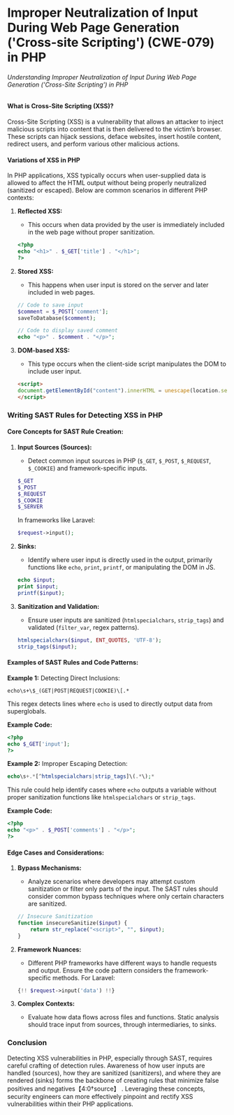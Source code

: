 # Improper Neutralization of Input During Web Page Generation ('Cross-site Scripting') (CWE-079) in PHP

###### Understanding Improper Neutralization of Input During Web Page Generation ('Cross-Site Scripting') in PHP

#### What is Cross-Site Scripting (XSS)?

Cross-Site Scripting (XSS) is a vulnerability that allows an attacker to inject malicious scripts into content that is then delivered to the victim’s browser. These scripts can hijack sessions, deface websites, insert hostile content, redirect users, and perform various other malicious actions.

#### Variations of XSS in PHP

In PHP applications, XSS typically occurs when user-supplied data is allowed to affect the HTML output without being properly neutralized (sanitized or escaped). Below are common scenarios in different PHP contexts:

1. **Reflected XSS:**
    - This occurs when data provided by the user is immediately included in the web page without proper sanitization. 

    ```php
    <?php
    echo "<h1>" . $_GET['title'] . "</h1>";
    ?>
    ```

2. **Stored XSS:**
    - This happens when user input is stored on the server and later included in web pages.

    ```php
    // Code to save input
    $comment = $_POST['comment'];
    saveToDatabase($comment);
    
    // Code to display saved comment
    echo "<p>" . $comment . "</p>";
    ```

3. **DOM-based XSS:**
    - This type occurs when the client-side script manipulates the DOM to include user input.

    ```html
    <script>
    document.getElementById("content").innerHTML = unescape(location.search.substring(1));
    </script>
    ```

### Writing SAST Rules for Detecting XSS in PHP

#### Core Concepts for SAST Rule Creation:

1. **Input Sources (Sources):**
    - Detect common input sources in PHP (`$_GET`, `$_POST`, `$_REQUEST`, `$_COOKIE`) and framework-specific inputs.

    ```php
    $_GET
    $_POST
    $_REQUEST
    $_COOKIE
    $_SERVER
    ```
    In frameworks like Laravel:
    ```php
    $request->input();
    ```

2. **Sinks:**
    - Identify where user input is directly used in the output, primarily functions like `echo`, `print`, `printf`, or manipulating the DOM in JS.

    ```php
    echo $input;
    print $input;
    printf($input);
    ```

3. **Sanitization and Validation:**
    - Ensure user inputs are sanitized (`htmlspecialchars`, `strip_tags`) and validated (`filter_var`, regex patterns).

    ```php
    htmlspecialchars($input, ENT_QUOTES, 'UTF-8');
    strip_tags($input);
    ```

#### Examples of SAST Rules and Code Patterns:

**Example 1:** Detecting Direct Inclusions:

```regex
echo\s+\$_(GET|POST|REQUEST|COOKIE)\[.*
```
This regex detects lines where `echo` is used to directly output data from superglobals.

**Example Code:**

```php
<?php
echo $_GET['input'];
?>
```

**Example 2:** Improper Escaping Detection:

```php
echo\s+.*[^htmlspecialchars|strip_tags]\(.*\);*
```
This rule could help identify cases where `echo` outputs a variable without proper sanitization functions like `htmlspecialchars` or `strip_tags`.

**Example Code:**

```php
<?php
echo "<p>" . $_POST['comments'] . "</p>";
?>
```

#### Edge Cases and Considerations:

1. **Bypass Mechanisms:**
    - Analyze scenarios where developers may attempt custom sanitization or filter only parts of the input. The SAST rules should consider common bypass techniques where only certain characters are sanitized.

    ```php
    // Insecure Sanitization
    function insecureSanitize($input) {
        return str_replace("<script>", "", $input);
    }
    ```

2. **Framework Nuances:**
    - Different PHP frameworks have different ways to handle requests and output. Ensure the code pattern considers the framework-specific methods. For Laravel:

    ```php
    {!! $request->input('data') !!}
    ```

3. **Complex Contexts:**
    - Evaluate how data flows across files and functions. Static analysis should trace input from sources, through intermediaries, to sinks.

### Conclusion

Detecting XSS vulnerabilities in PHP, especially through SAST, requires careful crafting of detection rules. Awareness of how user inputs are handled (sources), how they are sanitized (sanitizers), and where they are rendered (sinks) forms the backbone of creating rules that minimize false positives and negatives【4:0†source】    . Leveraging these concepts, security engineers can more effectively pinpoint and rectify XSS vulnerabilities within their PHP applications.